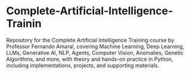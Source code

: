 # Complete-Artificial-Intelligence-Trainin
Repository for the Complete Artificial Intelligence Training course by Professor Fernando Amaral, covering Machine Learning, Deep Learning, LLMs, Generative AI, NLP, Agents, Computer Vision, Anomalies, Genetic Algorithms, and more, with theory and hands-on practice in Python, including implementations, projects, and supporting materials.
